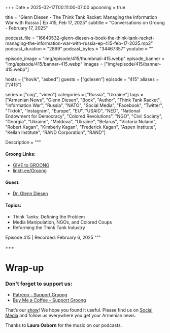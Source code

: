 +++
Date = 2025-02-17T00:11:00-07:00
upcoming = true

title = "Glenn Diesen - The Think Tank Racket: Managing the Information War with Russia | Ep 415, Feb 17, 2025"
subtitle = "Conversations on Groong - February 17, 2025"

podcast_file = "16640532-glenn-diesen-s-book-the-think-tank-racket-managing-the-information-war-with-russia-ep-415-feb-17-2025.mp3"
podcast_duration = "2869"
podcast_bytes = "34467357"
youtube = ""

episode_image = "img/episode/415/thumbnail-415.webp"
episode_banner = "img/episode/415/banner-415.webp"
images = ["img/episode/415/banner-415.webp"]

hosts = ["hovik", "asbed"]
guests = ["gdiesen"]
episode = "415"
aliases = ["/415"]

series = ["cog", "video"]
categories = ["Russia", "Ukraine"]
tags = ["Armenian News", "Glenn Diesen", "Book", "Author", "Think Tank Racket", "Information War", "Russia", "NATO", "Social Media", "Facebook", "Twitter", "Tiktok", "Instagram", "Europe", "EU", "USAID", "NED", "National Endowment for Democracy", "Colored Revolutions", "NGO", "Civil Society", "Georgia", "Ukraine", "Moldova", "Ukraine", "Belarus", "Victoria Nuland", "Robert Kagan", "Kimberly Kagan", "Frederick Kagan", "Aspen Institute", "Kellan Institute", "RAND Corporation", "RAND"]


Description = """

#### Groong Links:
* [GIVE to GROONG](https://podcasts.groong.org/donate)
* [linktr.ee/Groong](https://linktr.ee/groong)

#### Guest:
* [Dr. Glenn Diesen](/guest/gdiesen)

#### Topics:
* Think Tanks: Defining the Problem
* Media Manipulation, NGOs, and Colored Coups
* Reforming the Think Tank Industry


Episode 415 | Recorded: February 6, 2025
"""

+++



# Wrap-up

### **Don't forget to support us:**
* [Patreon - Support Groong](https://www.patreon.com/ann_groong)
* [Buy Me a Coffee - Support Groong](https://www.buymeacoffee.com/groong)


That’s our [show](https://podcasts.groong.org/)! We hope you found it useful. Please find us on [Social Media](https://linktr.ee/groong) and follow us everywhere you get your Armenian news.

Thanks to **Laura Osborn** for the music on our podcasts.
